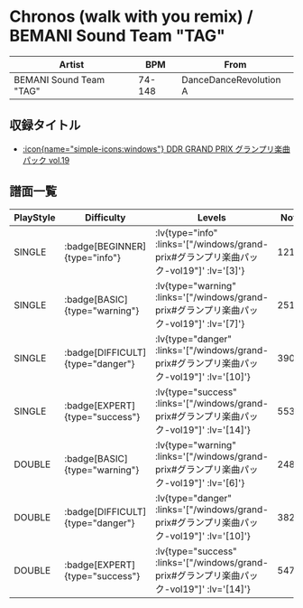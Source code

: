 # Chronos (walk with you remix) / BEMANI Sound Team "TAG"

|Artist|BPM|From|
|------|---|----|
|BEMANI Sound Team "TAG"|74-148|DanceDanceRevolution A|

## 収録タイトル

- [ :icon{name="simple-icons:windows"} DDR GRAND PRIX グランプリ楽曲パック vol.19](/windows/grand-prix#グランプリ楽曲パック-vol19)

## 譜面一覧

|PlayStyle|Difficulty|Levels|Notes|Movie|
|---------|----------|------|-----|-----|
|SINGLE| :badge[BEGINNER]{type="info"} | :lv{type="info" :links='["/windows/grand-prix#グランプリ楽曲パック-vol19"]' :lv='[3]'} |121/17||
|SINGLE| :badge[BASIC]{type="warning"} | :lv{type="warning" :links='["/windows/grand-prix#グランプリ楽曲パック-vol19"]' :lv='[7]'} |251/24||
|SINGLE| :badge[DIFFICULT]{type="danger"} | :lv{type="danger" :links='["/windows/grand-prix#グランプリ楽曲パック-vol19"]' :lv='[10]'} |390/7||
|SINGLE| :badge[EXPERT]{type="success"} | :lv{type="success" :links='["/windows/grand-prix#グランプリ楽曲パック-vol19"]' :lv='[14]'} |553/8||
|DOUBLE| :badge[BASIC]{type="warning"} | :lv{type="warning" :links='["/windows/grand-prix#グランプリ楽曲パック-vol19"]' :lv='[6]'} |248/22||
|DOUBLE| :badge[DIFFICULT]{type="danger"} | :lv{type="danger" :links='["/windows/grand-prix#グランプリ楽曲パック-vol19"]' :lv='[10]'} |382/10||
|DOUBLE| :badge[EXPERT]{type="success"} | :lv{type="success" :links='["/windows/grand-prix#グランプリ楽曲パック-vol19"]' :lv='[14]'} |547/6||
